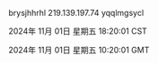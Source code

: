 brysjhhrhl 219.139.197.74 yqqlmgsycl

2024年 11月 01日 星期五 18:20:01 CST

2024年 11月 01日 星期五 10:20:01 GMT
